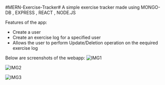 #MERN-Exercise-Tracker#
A simple exercise tracker made using MONGO-DB , EXPRESS , REACT , NODE.JS

Features of the app:
- Create a user 
- Create an exercise log for a specified user
- Allows the user to perform Update/Deletion operation on the eequired exercise log

Below are screenshots of the webapp:
![IMG1](https://user-images.githubusercontent.com/73709251/108711099-e2e2cf00-753a-11eb-8d3a-20f491bc3670.jpg)

![IMG2](https://user-images.githubusercontent.com/73709251/108711131-ed04cd80-753a-11eb-8da2-cb9a72e5f9a5.jpg)

![IMG3](https://user-images.githubusercontent.com/73709251/108711146-f2faae80-753a-11eb-8906-420a75c6371e.jpg)
